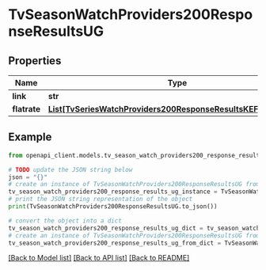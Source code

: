 # TvSeasonWatchProviders200ResponseResultsUG


## Properties

Name | Type | Description | Notes
------------ | ------------- | ------------- | -------------
**link** | **str** |  | [optional] 
**flatrate** | [**List[TvSeriesWatchProviders200ResponseResultsKEFlatrateInner]**](TvSeriesWatchProviders200ResponseResultsKEFlatrateInner.md) |  | [optional] 

## Example

```python
from openapi_client.models.tv_season_watch_providers200_response_results_ug import TvSeasonWatchProviders200ResponseResultsUG

# TODO update the JSON string below
json = "{}"
# create an instance of TvSeasonWatchProviders200ResponseResultsUG from a JSON string
tv_season_watch_providers200_response_results_ug_instance = TvSeasonWatchProviders200ResponseResultsUG.from_json(json)
# print the JSON string representation of the object
print(TvSeasonWatchProviders200ResponseResultsUG.to_json())

# convert the object into a dict
tv_season_watch_providers200_response_results_ug_dict = tv_season_watch_providers200_response_results_ug_instance.to_dict()
# create an instance of TvSeasonWatchProviders200ResponseResultsUG from a dict
tv_season_watch_providers200_response_results_ug_from_dict = TvSeasonWatchProviders200ResponseResultsUG.from_dict(tv_season_watch_providers200_response_results_ug_dict)
```
[[Back to Model list]](../README.md#documentation-for-models) [[Back to API list]](../README.md#documentation-for-api-endpoints) [[Back to README]](../README.md)


